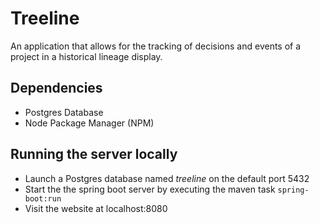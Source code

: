 # Treeline

An application that allows for the tracking of decisions and events of a project in a historical lineage display.

## Dependencies

* Postgres Database
* Node Package Manager (NPM)

## Running the server locally

* Launch a Postgres database named *treeline* on the default port 5432
* Start the the spring boot server by executing the maven task `spring-boot:run`
* Visit the website at localhost:8080
